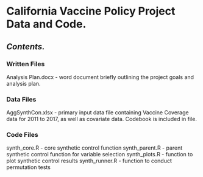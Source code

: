 # __California Vaccine Policy Project Data and Code.__

## _Contents._ 

### Written Files
Analysis Plan.docx - word document briefly outlining the project goals and analysis plan.

### Data Files
AggSynthCon.xlsx - primary input data file containing Vaccine Coverage data for 2011 to 2017, as well as covariate data. Codebook is included in file. 

### Code Files
synth_core.R - core synthetic control function
synth_parent.R - parent synthetic control function for variable selection
synth_plots.R - function to plot synthetic control results
synth_runner.R - function to conduct permutation tests

